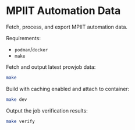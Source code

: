 # MPIIT Automation Data
Fetch, process, and export MPIIT automation data.

Requirements:
- `podman`/`docker`
- `make`

Fetch and output latest prowjob data:
```bash
make
```

Build with caching enabled and attach to container:
```bash
make dev
```

Output the job verification results:
```bash
make verify
```
